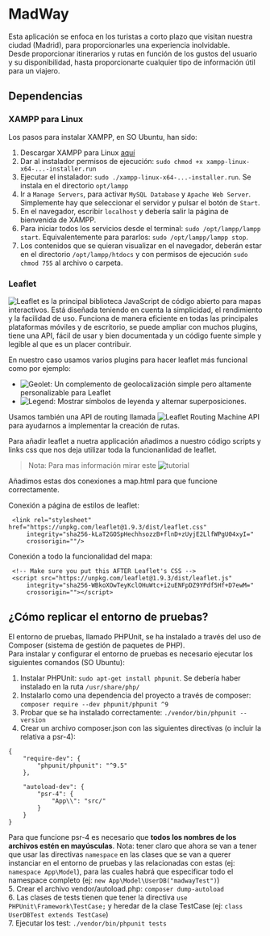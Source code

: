 # MadWay 

Esta aplicación se enfoca en los turistas a corto plazo que visitan nuestra ciudad (Madrid), para proporcionarles una experiencia inolvidable.  
Desde proporcionar itinerarios y rutas en función de los gustos del usuario y su disponibilidad, hasta proporcionarte cualquier tipo de información útil para un viajero.  

## Dependencias

### XAMPP para Linux
Los pasos para instalar XAMPP, en SO Ubuntu, han sido: 
1. Descargar XAMPP para Linux [aquí](https://www.apachefriends.org/download.html)  
2. Dar al instalador permisos de ejecución: `sudo chmod +x xampp-linux-x64-...-installer.run`  
3. Ejecutar el instalador: `sudo ./xampp-linux-x64-...-installer.run`. Se instala en el directorio `opt/lampp`  
4. Ir a `Manage Servers`, para activar `MySQL Database` y `Apache Web Server`. Simplemente hay que seleccionar el servidor y pulsar el botón de `Start`.  
5. En el navegador, escribir `localhost` y debería salir la página de bienvenida de XAMPP.   
6. Para iniciar todos los servicios desde el terminal: `sudo /opt/lampp/lampp start`. Equivalentemente para pararlos: `sudo /opt/lampp/lampp stop`.  
7. Los contenidos que se quieran visualizar en el navegador, deberán estar en el directorio `/opt/lampp/htdocs` y con permisos de ejecución `sudo chmod 755` al archivo o carpeta.

### Leaflet

![Leaflet](https://leafletjs.com/) es la principal biblioteca JavaScript de código abierto para mapas interactivos. Está diseñada teniendo en cuenta la simplicidad, el rendimiento y la facilidad de uso. Funciona de manera eficiente en todas las principales plataformas móviles y de escritorio, se puede ampliar con muchos plugins, tiene una API, fácil de usar y bien documentada y un código fuente simple y legible al que es un placer contribuir.

En nuestro caso usamos varios plugins para hacer leaflet más funcional como por ejemplo:
- ![Geolet](https://github.com/rhlt/leaflet-geolet): Un complemento de geolocalización simple pero altamente personalizable para Leaflet
- ![Legend](https://github.com/ptma/Leaflet.Legend): Mostrar símbolos de leyenda y alternar superposiciones.


Usamos también una API de routing llamada ![Leaflet Routing Machine API](https://www.liedman.net/leaflet-routing-machine/api/) para ayudarnos a implementar la creación de rutas. 

Para añadir leaflet a nuetra applicación añadimos a nuestro código scripts y links css que nos deja utilizar toda la funcionanlidad de leaflet. 

> Nota: Para mas información mirar este ![tutorial](https://leafletjs.com/examples/quick-start/)

Añadimos estas dos conexiones a map.html para que funcione correctamente.

Conexión a página de estilos de leaflet:
```
 <link rel="stylesheet" href="https://unpkg.com/leaflet@1.9.3/dist/leaflet.css"
     integrity="sha256-kLaT2GOSpHechhsozzB+flnD+zUyjE2LlfWPgU04xyI="
     crossorigin=""/>
````

Conexión a todo la funcionalidad del mapa:
```
 <!-- Make sure you put this AFTER Leaflet's CSS -->
 <script src="https://unpkg.com/leaflet@1.9.3/dist/leaflet.js"
     integrity="sha256-WBkoXOwTeyKclOHuWtc+i2uENFpDZ9YPdf5Hf+D7ewM="
     crossorigin=""></script>
```


## ¿Cómo replicar el entorno de pruebas?
El entorno de pruebas, llamado PHPUnit, se ha instalado a través del uso de Composer (sistema de gestión de paquetes de PHP).  
Para instalar y configurar el entorno de pruebas es necesario ejecutar los siguientes comandos (SO Ubuntu):
1. Instalar PHPUnit: `sudo apt-get install phpunit`. Se debería haber instalado en la ruta `/usr/share/php/`  
2. Instalarlo como una dependencia del proyecto a través de composer: `composer require --dev phpunit/phpunit ^9`
3. Probar que se ha instalado correctamente: `./vendor/bin/phpunit --version`
4. Crear un archivo composer.json con las siguientes directivas (o incluir la relativa a psr-4):		
~~~
{
	"require-dev": {
		"phpunit/phpunit": "^9.5"  
	}, 

   	"autoload-dev": {
		"psr-4": {
			"App\\": "src/"
		}
	}
}
~~~   
Para que funcione psr-4 es necesario que **todos los nombres de los archivos estén en mayúsculas**. 
Nota: tener claro que ahora se van a tener que usar las directivas `namespace` en las clases que se van a querer instanciar en el entorno de pruebas y las relacionadas con estas (ej: `namespace App\Model`), para las cuales habrá que especificar todo el namespace completo (ej: `new App\Model\UserDB("madwayTest")`)       
5. Crear el archivo vendor/autoload.php: `composer dump-autoload`  
6. Las clases de tests tienen que tener la directiva `use PHPUnit\Framework\TestCase;` y heredar de la clase TestCase (ej: `class UserDBTest extends TestCase`)    
7. Ejecutar los test: `./vendor/bin/phpunit tests`  

